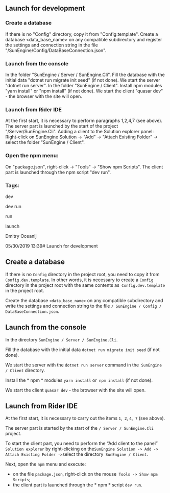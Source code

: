 ## Launch for development

### Create a database

If there is no "Config" directory, copy it from "Config.template".
Create a database <data_base_name> on any compatible subdirectory and register the settings and connection string in the file "/SunEngine/Config/DataBaseConnection.json".

### Launch from the console

In the folder "SunEngine / Server / SunEngine.Cli".
Fill the database with the initial data "dotnet run migrate init seed" (if not done).
We start the server "dotnet run server".
In the folder "SunEngine / Client".
Install npm modules "yarn install" or "npm install" (if not done).
We start the client "quasar dev" - the browser with the site will open.

### Launch from Rider IDE

At the first start, it is necessary to perform paragraphs 1,2,4,7 (see above).
The server part is launched by the start of the project "/Server/SunEngine.Cli".
Adding a client to the Solution explorer panel:
Right-click on SunEngine Solution -> "Add" -> "Attach Existing Folder" -> select the folder "SunEngine / Client".

### Open the npm menu:

On "package.json", right-click -> "Tools" -> "Show npm Scripts".
The client part is launched through the npm script "dev run".

### Tags:

dev

dev run

run

launch


Dmitry Oceanij

05/30/2019 13:39# Launch for development

## Create a database

If there is no `Config` directory in the project root, you need to copy it from` Config.dev.template`. In other words, it is necessary to create a `Config` directory in the project root with the same contents as` Config.dev.template` in the project root.

Create the database `<data_base_name>` on any compatible subdirectory and write the settings and connection string to the file `/ SunEngine / Config / DataBaseConnection.json`.


## Launch from the console

In the directory `SunEngine / Server / SunEngine.Cli`.

Fill the database with the initial data `dotnet run migrate init seed` (if not done).

We start the server with the `dotnet run server` command in the` SunEngine / Client` directory.

Install the * npm * modules `yarn install` or` npm install` (if not done).

We start the client `quasar dev` - the browser with the site will open.


## Launch from Rider IDE

At the first start, it is necessary to carry out the items `1`,` 2`, `4`,` 7` (see above).

The server part is started by the start of the `/ Server / SunEngine.Cli` project.

To start the client part, you need to perform the “Add client to the panel” `Solution explorer` by right-clicking on the` SunEngine Solution -> Add -> Attach Existing Folder -> `select the directory` SunEngine / Client`.

Next, open the `npm` menu and execute:
- on the file `package.json`, right-click on the mouse` Tools -> Show npm Scripts`;
- the client part is launched through the * npm * script `dev run`.

